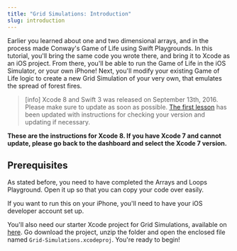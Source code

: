 ```yaml
---
title: "Grid Simulations: Introduction"
slug: introduction
---
```


Earlier you learned about one and two dimensional arrays, and in the process made Conway's Game of Life using Swift Playgrounds. In this tutorial, you'll bring the same code you wrote there, and bring it to Xcode as an iOS project. From there, you'll be able to run the Game of Life in the iOS Simulator, or your own iPhone! Next, you'll modify your existing Game of Life logic to create a new Grid Simulation of your very own, that emulates the spread of forest fires.

> [info]
> Xcode 8 and Swift 3 was released on September 13th, 2016. Please make sure to update as soon as possible. [The first lesson](https://www.makeschool.com/academy/tutorial/getting-started-with-xcode-playgrounds-0afee09b-0bdb-47bd-8551-e179266b6b65/get-started-with-xcode-74d7476e-22f1-403c-99ab-b767f1a7b71e) has been updated with instructions for checking your version and updating if necessary.

**These are the instructions for Xcode 8. If you have Xcode 7 and cannot update, please go back to the dashboard and select the Xcode 7 version.**

## Prerequisites

As stated before, you need to have completed the Arrays and Loops Playground. Open it up so that you can copy your code over easily.

If you want to run this on your iPhone, you'll need to have your iOS developer account set up.

You'll also need our starter Xcode project for Grid Simulations, available on  [here](https://github.com/MakeSchool-Tutorials/Intro-Grid-Simulations-Swift-Starter/archive/swift3.zip). Go download the project, unzip the folder and open the enclosed file named `Grid-Simulations.xcodeproj`. You're ready to begin!
